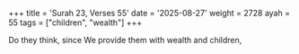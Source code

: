 +++
title = 'Surah 23, Verses 55'
date = '2025-08-27'
weight = 2728
ayah = 55
tags = ["children", "wealth"]
+++

Do they think, since We provide them with wealth and children,